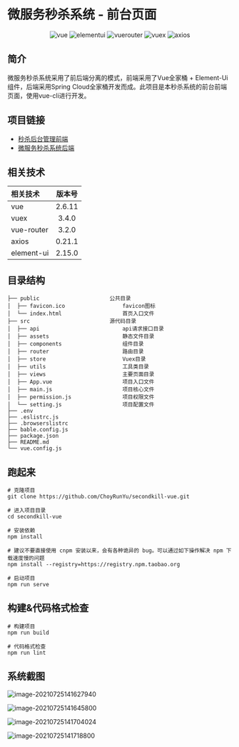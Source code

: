 # 微服务秒杀系统 - 前台页面

<p align="center"> 
 <img src="https://img.shields.io/badge/Vue%20-2.6.11-green.svg" alt="vue"/>
 <img src="https://img.shields.io/badge/Element%20Ui%20-2.15.0-blue.svg" alt="elementui"/>
 <img src="https://img.shields.io/badge/Vue%20Router%20-3.2.0-blue.svg" alt="vuerouter"/>
 <img src="https://img.shields.io/badge/Vuex-3.4.0-green.svg" alt="vuex">
 <img src="https://img.shields.io/badge/Axios-0.21.1-blue.svg" alt="axios">
</p>


## 简介

微服务秒杀系统采用了前后端分离的模式，前端采用了Vue全家桶 + Element-Ui组件，后端采用Spring Cloud全家桶开发而成。此项目是本秒杀系统的前台前端页面，使用vue-cli进行开发。


## 项目链接

- [秒杀后台管理前端](https://github.com/ChoyRunYu/secondkill-admin)
- [微服务秒杀系统后端](https://github.com/ChoyRunYu/secondkill)

## 相关技术

| 相关技术   | 版本号 |
| :--------- | :----: |
| vue        | 2.6.11 |
| vuex       | 3.4.0  |
| vue-router | 3.2.0  |
| axios      | 0.21.1 |
| element-ui | 2.15.0 |

## 目录结构

```
├── public						公共目录
│  ├── favicon.ico					favicon图标
│  └── index.html					首页入口文件
├── src							源代码目录
│  ├── api							api请求接口目录
│  ├── assets						静态文件目录
│  ├── components					组件目录
│  ├── router						路由目录
│  ├── store						Vuex目录
│  ├── utils						工具类目录
│  ├── views						主要页面目录
│  ├── App.vue						项目入口文件
│  ├── main.js						项目核心文件
│  ├── permission.js				项目权限文件
│  └── setting.js					项目配置文件
├── .env
├── .eslistrc.js
├── .browserslistrc
├── bable.config.js
├── package.json
├── README.md
└── vue.config.js
```

## 跑起来

```
# 克隆项目
git clone https://github.com/ChoyRunYu/secondkill-vue.git

# 进入项目目录
cd secondkill-vue

# 安装依赖
npm install

# 建议不要直接使用 cnpm 安装以来，会有各种诡异的 bug。可以通过如下操作解决 npm 下载速度慢的问题
npm install --registry=https://registry.npm.taobao.org

# 启动项目
npm run serve
```

## 构建&代码格式检查

```
# 构建项目
npm run build

# 代码格式检查
npm run lint
```

## 系统截图

![image-20210725141627940](https://choyblog.oss-cn-shenzhen.aliyuncs.com/img/image-20210725141627940.png)

![image-20210725141645800](https://choyblog.oss-cn-shenzhen.aliyuncs.com/img/image-20210725141645800.png)

![image-20210725141704024](https://choyblog.oss-cn-shenzhen.aliyuncs.com/img/image-20210725141704024.png)

![image-20210725141718800](https://choyblog.oss-cn-shenzhen.aliyuncs.com/img/image-20210725141718800.png)
